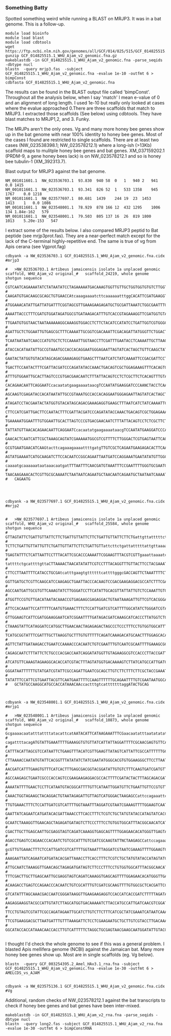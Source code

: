 ### Something Batty


Spotted something weird while running a BLAST on MRJP3. It was in a bat genome. This is a follow-up. 



```
module load bioinfo
module load blast
module load cdbtools
wget https://ftp.ncbi.nlm.nih.gov/genomes/all/GCF/014/825/515/GCF_014825515.1_WHU_Ajam_v2/GCF_014825515.1_WHU_Ajam_v2_genomic.fna.gz
gunzip GCF_014825515.1_WHU_Ajam_v2_genomic.fna.gz
makeblastdb -in GCF_014825515.1_WHU_Ajam_v2_genomic.fna -parse_seqids -dbtype nucl
blastn  -query mrjp3.fas  -subject GCF_014825515.1_WHU_Ajam_v2_genomic.fna -evalue 1e-10 -outfmt 6 > bimpConst
cdbfasta GCF_014825515.1_WHU_Ajam_v2_genomic.fna
```

The results can be found in the BLAST output file called 'bimpConst'. Throughout all the analysis below, when I say 'match' I mean e-value of 0 and an alignment of long length. I used 1e-10  but really only looked at cases where the evalue approached 0.There are three scaffolds that match to MRJP3. I extracted those scaffolds (See below) using cdbtools. They have blast matches to MRJP1,2, and 3. Funky. 


The MRJPs aren't the only ones. Vg and many more honey bee genes show up in the bat genome with near 100% identity to honey bee genes. Most of the cases I found are restricted to single scaffolds. There are at least two cases (NW_023538398.1; NW_023578212.1) where a long-ish (>13Kb) scaffold maps to mulitple honey bee genes and bat genes. XM_037159202.1 (PRDM-9, a gene honey bees lack) is on NW_023578212.1 and so is honey bee tubulin-1 (XM_392313.7).


Blast output for MRJP3 against the bat genome. 
```
NM_001011601.1	NW_023536703.1	93.830	940	58	0	1	940	2	941	0.0	1415
NM_001011601.1	NW_023536703.1	93.341	826	52	1	533	1358	945	1767	0.0	1218
NM_001011601.1	NW_023577697.1	80.681	1439	244	19	23	1453	1413	1	0.0	1086
NM_001011601.1	NW_023548001.1	78.929	878	166	12	432	1295	1006	134	1.84e-162	579
NM_001011601.1	NW_023548001.1	79.503	805	137	16	26	819	1800	1013	5.20e-153	547
```


I extract some of the results below. I also compared MRJP3 peptid to Bat peptide (see mrjp3prot.fas). They are a near-perfect match except for the lack of the C-terminal highly-repetitive end. The same is true of vg from Apis cerana (see Vgprot.fag)



```
cdbyank -a NW_023536703.1 GCF_014825515.1_WHU_Ajam_v2_genomic.fna.cidx #mrjp3

#	>NW_023536703.1 Artibeus jamaicensis isolate 1a unplaced genomic scaffold, WHU_Ajam_v2 original_#	scaffold_24219, whole genome shotgun sequence
#	CGTCAATCAGAAAATATCTATAATATCCTAGAAAAATGACAAAGTGGTTGTTGCTGGTGGTGTGTCTTGGTATAGCTTGT
#	CAAGATGTGACAAGCGCAGCTGTGAACCAtcaaagaaaatcttcaaaaaatttggCACATTCGATGAAGGTGATCTACGA
#	ATGGAAACATATTGATTATGATTTCGGTAGCGTTGAAAGAAGAGATGCTGCGATTAAATCTGGCGAATTTGATCACACAA
#	AAAATTACCCTTTCGATGTGGATAGATGGCGTGATAAGACATTTGTCACCGTAGAAAGGTTCGATGGTGTACCTTCTTCT
#	TTGAATGTGGTAACTAATAAAAAAGGCAAAGGTGGACCTCTTCTACATCCATATCCTGATTGGTCGTGGGCGAACTATAA
#	AGATTGCTCTGGAATTGTGAGCGCTTTCAAAATTGCGGTCGACAAATTCGACAGATTATGGGTTCTGGACTCAGGTCTTG
#	TCAATAATAATCAACCCATGTGCTCTCCAAAATTGGTAACCTTCGATTTGAATACCTCAAAATTGCTTAAGCAAGTCGAG
#	ATACCACATAATATTGCCGTAAATGCCACCACAGGAATGGGAGAATTAGTATCACTAGCTGTTCAAGCTATAGATCCTAC
#	GAATACTATGGTGTACATAGCAGACGAAAGAGGTGAAGCTTTAATCATCTATCAAAATTCCGACGATTCCTTCCATCGAT
#	TGACTTCCAATACTTTCGATTACGATCCCAGATATACCAAACTGACAGTCGCTGGAGAAAGTTTCACAGTGAAAAATGGA
#	ATTTGTGGAATTGCACTTAGTCCCGTGACGAACAATCTTTATTACAGTCCTCTCGCTTCTCACAGTTTGTATTATGTTAA
#	CACAGAACAATTCAGGAATCcacaatatgaagaaaataacgTCCAATATGAAGGATCCCAANCTACCTCAAAATTGCTTA
#	AGCAAGTCGAGATACCACATAATATTGCCGTAAATGCCACCACAGGAATGGGAGAATTAGTATCACTAGCTGTTCAAGCT
#	ATAGATCCTACGAATACTATGGTGTACATAGCAGACGAAAGAGGTGAAGCTTTAATCATCTATCAAAATTCCGACGATTC
#	CTTCCATCGATTGACTTCCAATACTTTCGATTACGATCCCAGATATACCAAACTGACAGTCGCTGGAGAAAGTTTCACAG
#	TGAAAAATGGAATTTGTGGAATTGCACTTAGTCCCGTGACGAACAATCTTTATTACAGTCCTCTCGCTTCTCACAGTTTG
#	TATTATGTTAACACAGAACAATTCAGGAATCcacaatatgaagaaaataacgTCCAATATGAAGGATCCCAAGATATTTT
#	GAACACTCAATCATTCGCTAAAGCAGTATCGAAAAATGGCGTCGTTTTCTTGGGACTCGTGAGTAATTCAGCTGTTGGCT
#	GCGTGAATGAACATCAAGtacttcagaaagaaaattttgatgTTGTCGCTCAGAATGAAGAGACACTTCAAATGATCGTT
#	AGTATGAAAATCATGCAAGATCTTCCACAATCCGGCAGAATTAATGATCCAGGAAATGAATATATGTTGGCTTTAAGtaa
#	caaaatgcaaaaaataataaacaatgatTTTAATTTCAACGATGTAAATTTCCGAATTTTGGGTGCGAATGTAAATGATT
#	TAACAAGAAACACTCGTTGCGCAAAATCTAATAATCAGAATGCTAACAATCAGAATGCTAATAATCAAAATGCTAACAAT
#	CAGAATG




cdbyank -a NW_023577697.1 GCF_014825515.1_WHU_Ajam_v2_genomic.fna.cidx #mrjp2


#	>NW_023577697.1 Artibeus jamaicensis isolate 1a unplaced genomic scaffold, WHU_Ajam_v2 original_#	scaffold_25584, whole genome shotgun sequence
#	GTTAGTATTCTGATTGTTATTCTTCTGATTGTTATTCTTCTGATTGTTATTCTTCTGattgttatttttctgattgTTAT
#	TCTTCTGATTGTTATTGTTCTGATTGTTATTCTTCTGATTGTTattcttctgattatttttattgttaaaatttgcGCAA
#	TGAGTATTTCTCATTAATTCCTTTACATTCGCACCCAAAATTCGGAAGTTTACGTCGTTgaaattaaaatcattatttac
#	tattttctgcattttgttaCTTAAAACTAACATATATTCGTCCTTTACAGGTTTGTTACTTCCTACGAAATGTGGAAGCT
#	CTTCCTTAATTTTCATACCTGCGAtcatttgaagtgttttttcattttgggcGACCAGTTCTAAATTTTCTCTCTGAAGT
#	GGTTGATGCTCGTTCAAGCATCCAAGAGCTGAATTACCCACAAGTCCGACGAAGAGGACGCCATCTTTCGATACTGCTTT
#	AGCCAATGATTGCGTGTTCAAAGTATCTTGGGATCCTTCATATTGCACGTTATTATTGTCTCCAAATTGTGATTTCATAA
#	ATGGTTCCGTGTTGACATAATACAAACCGTGAGAAGCGAGAGGACTGTAATAAAGATTGTTCGTCACGGGACTAAGAGCC
#	ATTCCACAAATTCCATTTTTCAATGTGAAACTTTCTCCATTGATCGTCATTTTGGCATATCTGGGATCGTAATCGAAAGT
#	GTTGGAAGTCATTCGATGGAAGGAATCATCGGAATTTTGATAGACGATCAAAGCATCACCCTTATGGTCTGCTATGTATA
#	CTAAAGTATTCATAGGATCCATGGCTTGAACAACTAGAGAGACTAGCCCTCCCTTTCCTGTGGTGGCATTTACGGCAATA
#	TCATGCGGTATTTCGATTTGCTTAAGGTGCTTTGTGTTTTTCAGATCAAAGACATGCAACTTTGGAGCACATATAGGTTC
#	AGTTCTATTGATAAGACCTGAATCCAAAACCCACAATCTGTCGAATTTGTCAATCGCAATTTTGAAAGCGCTCACGATTC
#	CAGAGCAATCTTTATTCTCTGCCCACGACCAATCAGGATATGGTTGTAGAAGGCGTCCACCCTTACCGATTTTGTTAGAT
#	ATCATGTTCAAAGTAGAAGGCACACCATCGTACTTTAGTATGGTGACAAAAGTCTTATCATGCCATTGATCGACATCGAA
#	GGGATAATTTTTTGTATGATCGTATTCGCCAGATTGAATCGCAGCTTGTCTTCTTTCTTCGCTACCGAAATCATAATCGA
#	TATATTTCCATTCGTGAATTACGTTCAATGAATTTTCCAAGTTTTTTGCAGAATTTTGTCGAATAATGGCACCTTGACAA
#	GCTATGCCAAGGCATGCCACCATAAACAAccactttgtcatttttttaggATACTGCAG



cdbyank -a NW_023548001.1 GCF_014825515.1_WHU_Ajam_v2_genomic.fna.cidx #mrjp1

#	>NW_023548001.1 Artibeus jamaicensis isolate 1a unplaced genomic scaffold, WHU_Ajam_v2 original_#	scaffold_10873, whole genome shotgun sequence
#	GcgaaaacaatatttattttatacattcatAATACATTCATAAGAAATTTCGaacaatatttaatatatatcgaaaaaaa
#	cagattttacagATGTATTGAAATTTTGAAAGGTGTGTTATCATTATTAGGATTTTCGCAACGAGTGTTCAATATCAAGT
#	CATTTACATTAGCGTCCATAATTCTGAAGTTTACATCGTTGAAGTTATAGTCATTATTCGCCATTTTTTGCATTCTGTTA
#	CTTAAAACCAATATGTATTCACGGTTTATATATCTATCGAATATGGGCACGTGTGGAAGGGCTTCCTTAATCTTCATGCC
#	AACGATCATTTGAAGTGTTTCATCACTTTGAGCGACGGTACGGATATTGTGTCTTTCAAGTGATCGATGTTCGTTCCAGC
#	AGCCAAGAGCTGAATCGCCCACCAGTCCGAAGAAGAGGACGCCACTTTTCGATACTACTTTAGCAGACGATTGGGTATCC
#	AAAATATTTTGAACTCCTTCATAATGTACGGCATTTTGTTCATAATTGGATGTTCTGAATTGTTCCGTGTTAACATAATA
#	CAAACTGGTAGAAGCTACAGGACTGTAATAGAGATTGTTAGTCATGGGACTAAGAGCCattccagaaattccactttgcG
#	TTGTGAAACTTTCTCCATTGATCGTCATTTTGGTAAATTTAGGATCGTAATCGAAAGTTTTGGAAGTCAATCGATGGAAA
#	GAATTATCAGAATCATGATACACGATTAAACCTTCACCTTTCTCGTCTGCTATGTATACCATAGTATCACCATTTATATT
#	GCAATCTAAAGGTTGAACAGCTAGAGATGATAGTCTTCCCTTTCCTGTGGTGGCATTTACGGCAACATCATGCGGTATTT
#	CGACTTGCTTGAGCAATTGCGAGGTAGTCAGATCAAAGGTGAGCAGTTTTGGAGAACACATGGGTTGAGTATTATTGACA
#	AGACCTGAGTCCAGAACCCACAATCTGTCGCATTTGTCGATCGCAAGTATTNCTAAGAGCCattccagaaattccacttt
#	gcGTTGTGAAACTTTCTCCATTGATCGTCATTTTGGTAAATTTAGGATCGTAATCGAAAGTTTTGGAAGTCAATCGATGG
#	AAAGAATTATCAGAATCATGATACACGATTAAACCTTCACCTTTCTCGTCTGCTATGTATACCATAGTATCACCATTTAT
#	ATTGCAATCTAAAGGTTGAACAGCTAGAGATGATAGTCTTCCCTTTCCTGTGGTGGCATTTACGGCAACATCATGCGGTA
#	TTTCGACTTGCTTGAGCAATTGCGAGGTAGTCAGATCAAAGGTGAGCAGTTTTGGAGAACACATGGGTTGAGTATTATTG
#	ACAAGACCTGAGTCCAGAACCCACAATCTGTCGCATTTGTCGATCGCAAGTTTTGTGGCGCTCACGATTCCAGAGCAATC
#	GTCATATTTAGCAAACGACCAATCGGGATAAGGTTGAAGAAGAGGTCCACCATCACCGATCTTTTTAGATATCACGTTCA
#	AAGAGGAAGGTACGCCATTGTATCTTAGCATGGTGACAAAAATCTTACCATGCCATTGATCAACGTCGGATGGATAATTT
#	TTCCTGTAGTCGTATTCGCCAGATAGAATTGCATCTTGTCTTCTTTCATCGCTATCGAAATCATAATCAAAGAATTTCCA
#	TTCGTGAAGGACGCTTAATGATTTGTTTAAAGATTCTCCTCGAAGAATGCTGCTTGTCGTACCTTGACAAACTATGCCAA
#	GGCATACCACCATAAACAACCACCTTGTCATTTTTCTAGGCTGCGAGTAACGAAGCAATGGATATTGTACGTGAA


```



I thought I'd check the whole genome to see if this was a general problem. I blasted Apis mellifera genome (NCBI) against the Jamaican bat. Many more honey bee genes show up. Most are in single scaffolds (eg. Vg below). 



```
blastn  -query GCF_003254395.2_Amel_HAv3.1_rna.fna -subject GCF_014825515.1_WHU_Ajam_v2_genomic.fna -evalue 1e-30 -outfmt 6 > AMELCDS_vs_AJAM


cdbyank -a NW_023575136.1 GCF_014825515.1_WHU_Ajam_v2_genomic.fna.cidx #Vg

```



Additional, random checks of NW_023578212.1 against the bat transcripts to check if honey bee genes and bat genes have been inter-mixed. 

```
makeblastdb -in GCF_014825515.1_WHU_Ajam_v2_rna.fna -parse_seqids -dbtype nucl
blastn  -query long2.fas -subject GCF_014825515.1_WHU_Ajam_v2_rna.fna -evalue 1e-30 -outfmt 6 > bimpConstRNA

```



















